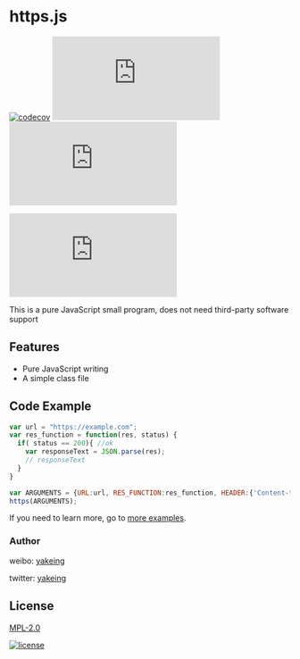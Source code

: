 # https.js

[![codecov](https://codecov.io/gh/yakeing/https.js/branch/main/graph/badge.svg)](https://codecov.io/gh/yakeing/https.js)
[![TAG](https://badging.tk/github/tag/yakeing/https.js?icon=github)](../../releases)
[![NPM](https://badging.tk/npm/version/https.js?icon=npm)](https://www.npmjs.com/package/https.js)

[![Package](https://badging.tk/npm/package/https.js)](https://www.npmjs.com/package/https.js)

This is a pure JavaScript small program, does not need third-party software support

## Features

- Pure JavaScript writing
- A simple class file

## Code Example

```javascript
var url = "https://example.com";
var res_function = function(res, status) {
  if( status == 200){ //ok
  	var responseText = JSON.parse(res);
  	// responseText
  }
}

var ARGUMENTS = {URL:url, RES_FUNCTION:res_function, HEADER:{'Content-type':'application/json;charset=UTF-8'}};
https(ARGUMENTS);
```
If you need to learn more, go to [more examples](https://https.js.org/pages/Example.html).

### Author

weibo: [yakeing](https://weibo.com/yakeing)

twitter: [yakeing](https://twitter.com/yakeing)

## License

[MPL-2.0](LICENSE)

[![license](https://badging.tk/static/license/555/MPL-2.0/FE7D37?icon=github)](LICENSE)
